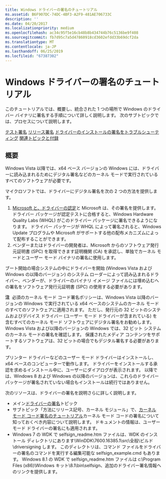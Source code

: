 ```yaml
---
title: Windows ドライバーの署名のチュートリアル
ms.assetid: B6F907DC-74DC-4BF3-A2F9-481AE706733C
description: ''
ms.date: 04/20/2017
ms.localizationpriority: medium
ms.openlocfilehash: ac34c95f5e16cb48b8b434744b76c5136be9f408
ms.sourcegitcommit: fb7d95c7a5d47860918cd3602efdd33b69dcf2da
ms.translationtype: MT
ms.contentlocale: ja-JP
ms.lasthandoff: 06/25/2019
ms.locfileid: "67387302"
---
```

# <a name="windows-driver-signing-tutorial"></a>Windows ドライバーの署名のチュートリアル


このチュートリアルでは、概要し、統合された 1 つの場所で Windows のドライバー バイナリに署名する手順について詳しく説明します。 次のサブトピックでは、プロセスについて説明します。

[テスト署名](test-signing.md)
[リリース署名](release-signing.md)
[ドライバーのインストールの署名をトラブルシューティング](troubleshooting-driver-signing-installation.md)
[関連トピックと付録](related-topics-and-appendices.md)
## <a name="overview"></a>概要


Windows Vista 以降では、x64 ベース バージョンの Windows には、ドライバーに読み込まれるためにデジタル署名などのカーネル モードで実行されているすべてのソフトウェアが必要です。

マイクロソフトでは、ドライバーにデジタル署名を次の 2 つの方法を提供します。

1.  [Microsoft と、ドライバーの認定](https://docs.microsoft.com/previous-versions/windows/hardware/hck/jj124227(v=vs.85))と Microsoft は、その署名を提供します。 ドライバー パッケージが認定テストに合格すると、Windows Hardware Quality Labs (WHQL) がこのドライバー パッケージに署名できるようになります。 ドライバー パッケージが WHQL によって署名されると、Windows Update プログラムや Microsoft がサポートする他の配布メカニズムによって配布することができます。
2.  ベンダーまたはドライバーの開発者は、Microsoft からのソフトウェア発行元証明書 (SPC) を取得できます証明機関 (CA) を承認し、単独でカーネル モードとユーザー モード バイナリの署名に使用します。

ブート開始の場合システムの中にドライバーを開始 (Windows Vista および Windows の以降のバージョン) のシステム ローダーによって読み込まれるドライバー、ベンダーが、ドライバーのバイナリ イメージ ファイルには埋め込むへの署名をソフトウェア発行元証明書 (SPC) の使用する必要があります。

**注**  必須のカーネル モード コード署名ポリシーは、Windows Vista 以降のバージョンの Windows で実行されている x64 ベースのシステムのカーネル モードのすべてのソフトウェアに適用されます。 ただし、発行元の 32 ビットのシステムおよびデバイス ドライバー (ユーザー モード ドライバーが含まれている) を含むすべてのカーネル モード ソフトウェアにデジタル署名をお勧めします。 Windows Vista および以降のバージョンの Windows では、32 ビット システムのカーネル モードの署名を確認します。 保護されたメディア コンテンツをサポートするソフトウェアは、32 ビットの場合でもデジタル署名する必要があります。

 

プリンター ドライバーなどのユーザー モード ドライバーはインストールし、x64 ベースのコンピューターで動作します。 ドライバーをインストールする承認を求めるインストール中に、ユーザーにダイアログが表示されます。 以降では、Windows 8 および Windows の以降のバージョンは、これらのドライバー パッケージが署名されていない場合もインストールは続行ではありません。

次のリソースは、ドライバーの署名を説明さらに詳しく説明します。

-   メイン[ドライバーの署名](driver-signing.md)トピック
-   サブトピック「方法にリリース記号、カーネル モジュール」で、[カーネル モード コード署名のチュートリアル](https://docs.microsoft.com/previous-versions/windows/hardware/design/dn653569(v=vs.85))カーネル モード コードの署名について知っておくべき内容について説明します。 ドキュメントの情報は、ユーザー モード ドライバーの署名にも適用されます。
-   Windows 7 の WDK で selfsign_readme.htm ファイルは、WDK のインストール ディレクトリにあります\\WinDDK\\7600.16385.1\\src\\全般\\ビルド\\driversigning します。 このディレクトリは、コマンド ファイルをドライバーの署名のコマンドを実行する編集可能な selfsign_example.cmd もあります。 Windows 8.1 の WDK で selfsign_readme.htm ファイルは c:\\Program Files (x86)\\Windows キット\\8.1\\bin\\selfsign、追加のドライバー署名情報へのリンクを提供します。

 

 





